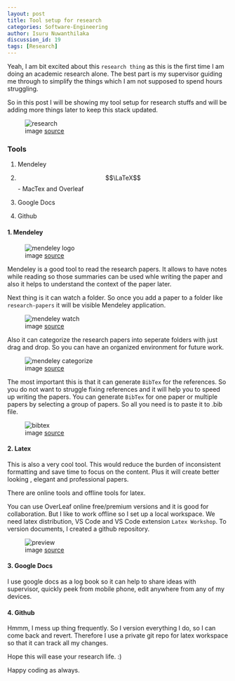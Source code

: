 ```yaml
---
layout: post
title: Tool setup for research
categories: Software-Engineering
author: Isuru Nuwanthilaka
discussion_id: 19
tags: [Research]
---
```


Yeah, I am bit excited about this `research thing` as this is the first time I am doing an academic research alone. The best part is my supervisor guiding me through to simplify the things which I am not supposed to spend hours struggling.

So in this post I will be showing my tool setup for research stuffs and will be adding more things later to keep this stack updated.

<figure>
  <img src="{{ site.url }}/assets/img/research.jpeg" alt="research" class="fig-img"/>
  <figcaption>image <a href="">source</a></figcaption>
</figure>

### Tools

1. Mendeley

2. $$\LaTeX$$ - MacTex and Overleaf

3. Google Docs

4. Github

#### 1. Mendeley

<figure>
  <img src="{{ site.url }}/assets/img/mendeley-1.png" alt="mendeley logo" class="fig-img"/>
  <figcaption>image <a href="">source</a></figcaption>
</figure>

Mendeley is a good tool to read the research papers. It allows to have notes while reading so those summaries can be used whle writing the paper and also it helps to understand the context of the paper later.

Next thing is it can watch a folder. So once you add a paper to a folder like `research-papers` it will be visible Mendeley application.

<figure>
  <img src="{{ site.url }}/assets/img/mendeley-2.png" alt="mendeley watch" class="fig-img"/>
  <figcaption>image <a href="">source</a></figcaption>
</figure>

Also it can categorize the research papers into seperate folders with just drag and drop. So you can have an organized environment for future work.

<figure>
  <img src="{{ site.url }}/assets/img/mendeley-3.png" alt="mendeley categorize" class="fig-img"/>
  <figcaption>image <a href="">source</a></figcaption>
</figure>

The most important this is that it can generate `BibTex` for the references. So you do not want to struggle fixing references and it will help you to speed up writing the papers. You can generate `BibTex` for one paper or multiple papers by selecting a group of papers. So all you need is to paste it to .bib file.

<figure>
  <img src="{{ site.url }}/assets/img/mendeley-4.png" alt="bibtex" class="fig-img"/>
  <figcaption>image <a href="">source</a></figcaption>
</figure>

#### 2. Latex

This is also a very cool tool. This would reduce the burden of inconsistent formatting and save time to focus on the content. Plus it will create better looking , elegant and professional papers.

There are online tools and offline tools for latex.

You can use OverLeaf online free/premium versions and it is good for collaboration. But I like to work offline so I set up a local workspace. We need latex distribution, VS Code and VS Code extension `Latex Workshop`. To version documents, I created a github repository.

<figure>
  <img src="{{ site.url }}/assets/img/mendeley-5.png" alt="preview" class="fig-img"/>
  <figcaption>image <a href="">source</a></figcaption>
</figure>

#### 3. Google Docs

I use google docs as a log book so it can help to share ideas with supervisor, quickly peek from mobile phone, edit anywhere from any of my devices.

#### 4. Github

Hmmm, I mess up thing frequently. So I version everything I do, so I can come back and revert. Therefore I use a private git repo for latex workspace so that it can track all my changes.

Hope this will ease your research life. :)

Happy coding as always.
